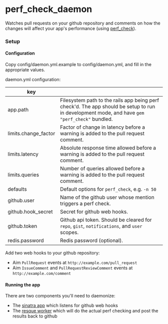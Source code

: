 # perf_check_daemon
Watches pull requests on your github repository and comments on how the changes will affect your app's performance (using [perf_check](https://github.com/rubytune/perf_check)).

### Setup
#### Configuration
Copy config/daemon.yml.example to config/daemon.yml, and fill in the appropriate values.

daemon.yml configuration:

| key |  |
|-----|---------|
app.path | Filesystem path to the rails app being perf check'd. The app should be setup to run in development mode, and have `gem "perf_check"` bundled.
limits.change_factor | Factor of change in latency before a warning is added to the pull request comment.
limits.latency | Absolute response time allowed before a warning is added to the pull request comment.
limits.queries | Number of queries allowed before a warning is added to the pull request comment.
defaults | Default options for `perf_check`, e.g. `-n 50`
github.user | Name of the github user whose mention triggers a perf check.
github.hook_secret | Secret for github web hooks.
github.token | Github api token. Should be cleared for `repo`, `gist`, `notifications`, and `user` scopes.
redis.password | Redis password (optional).

Add two web hooks to your github repository:
  * Aim `PullRequest` events at `http://example.com/pull_request`
  * Aim `IssueComment` and `PullRequestReviewComment` events at `http://example.com/comment`

#### Running the app
There are two components you'll need to daemonize:
  * The [sinatra app](https://github.com/wioux/perf_check_daemon/blob/master/lib/perf_check_daemon/app.rb) which listens for github web hooks
  * The [resque worker](https://github.com/wioux/perf_check_daemon/blob/master/lib/perf_check_daemon/job.rb) which will do the actual perf checking and post the results back to github
